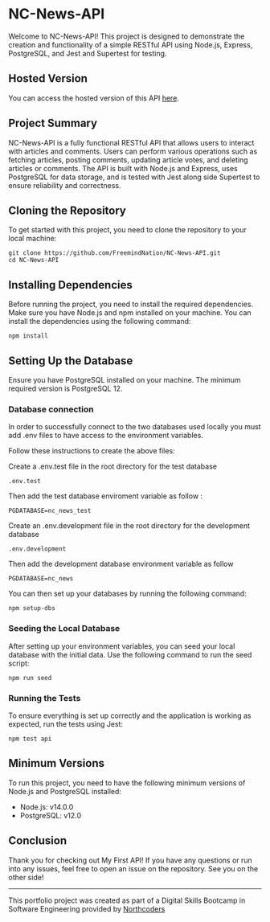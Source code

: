 # NC-News-API

Welcome to NC-News-API! This project is designed to demonstrate the creation and functionality of a simple RESTful API using Node.js, Express, PostgreSQL, and Jest and Supertest for testing.

## Hosted Version

You can access the hosted version of this API [here](https://nc-news-4642.onrender.com/api).

## Project Summary

NC-News-API is a fully functional RESTful API that allows users to interact with articles and comments. Users can perform various operations such as fetching articles, posting comments, updating article votes, and deleting articles or comments. The API is built with Node.js and Express, uses PostgreSQL for data storage, and is tested with Jest along side Supertest to ensure reliability and correctness.

## Cloning the Repository

To get started with this project, you need to clone the repository to your local machine:

```
git clone https://github.com/FreemindNation/NC-News-API.git
cd NC-News-API
```

## Installing Dependencies

Before running the project, you need to install the required dependencies. Make sure you have Node.js and npm installed on your machine. You can install the dependencies using the following command:

`npm install`

## Setting Up the Database

Ensure you have PostgreSQL installed on your machine. The minimum required version is PostgreSQL 12.


### Database connection

In order to successfully connect to the two databases used locally you must add .env files to have access to the environment variables.
 
Follow these instructions to create the above files:

Create a .env.test file in the root directory for the test database

`.env.test`

Then add the test database enviroment variable as follow :

`PGDATABASE=nc_news_test`

Create an .env.development file in the root directory for the development database

`.env.development`

Then add the development database environment variable as follow

`PGDATABASE=nc_news`

You can then set up your databases by running the following command:

`npm setup-dbs`

### Seeding the Local Database

After setting up your environment variables, you can seed your local database with the initial data. Use the following command to run the seed script:


`npm run seed`

### Running the Tests

To ensure everything is set up correctly and the application is working as expected, run the tests using Jest:

`npm test api`


## Minimum Versions

To run this project, you need to have the following minimum versions of Node.js and PostgreSQL installed:

- Node.js: v14.0.0
- PostgreSQL: v12.0

## Conclusion

Thank you for checking out My First API! If you have any questions or run into any issues, feel free to open an issue on the repository. See you on the other side!


--- 

This portfolio project was created as part of a Digital Skills Bootcamp in Software Engineering provided by [Northcoders](https://northcoders.com/)

